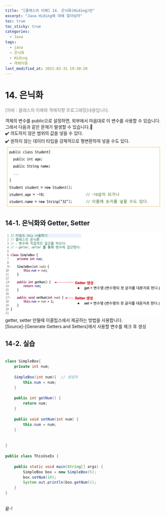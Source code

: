 ```yaml
---
title: "[클래스의 이해] 14. 은닉화(Hiding)란"
excerpt: "Java Hiding에 대해 알아보자"
toc: true
toc_sticky: true
categories:
  - Java
tags:
  - java
  - 은닉화
  - Hiding
  - 객체지향
last_modified_at: 2021-03-31 19:30:20
---
```


# 14. 은닉화
<span style="color:grey">[자바 : 클래스의 이해와 객체지향 프로그래밍]내용입니다.</span>
  
객체의 변수를 public으로 설정하면, 외부에서 마음대로 이 변수를 사용할 수 있습니다.  
그래서 다음과 같은 문제가 발생할 수 있습니다.🚫  
✔️ 의도하지 않은 범위의 값을 넣을 수 있다.  
✔️ 원하지 않는 데이터 타입을 강제적으로 형변환하여 넣을 수도 있다.  
![이미지](/assets/images/Java_클래스의_이해/14강/hiding1.png)

## 14-1. 은닉화와 Getter, Setter
![이미지](/assets/images/Java_클래스의_이해/14강/hiding2.png)
getter, setter 만들때 이클립스에서 제공하는 방법을 사용합니다.  
[Source]-[Generate Getters and Setters]에서 사용할 변수를 체크 후 생성  
  
## 14-2. 실습
  

```java

class SimpleBox{
	private int num;

	SimpleBox(int num){  // 생성자
		this.num = num;
	}
	
	public int getNum() {
		return num;
	}

	public void setNum(int num) {
		this.num = num;
	}
	
	
}

public class ThisUseEx {

	public static void main(String[] args) {
		SimpleBox box = new SimpleBox(5);
		box.setNum(10);
		System.out.println(box.getNum());
	}
}
 
```
  
  
끝-!